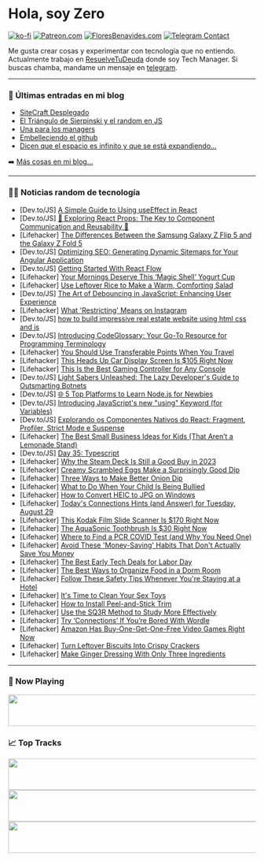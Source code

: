 # Hola, soy Zero

[![ko-fi](https://ko-fi.com/img/githubbutton_sm.svg)](https://ko-fi.com/J3J4N0LUK)
[![Patreon.com](https://img.shields.io/endpoint.svg?url=https%3A%2F%2Fshieldsio-patreon.vercel.app%2Fapi%3Fusername%3Dzerodragon%26type%3Dpatrons&style=for-the-badge)](https://patreon.com/zerodragon)
[![FloresBenavides.com](https://img.shields.io/website?down_message=oops&label=MiBlog&style=for-the-badge&up_message=online&url=https%3A%2F%2Ffloresbenavides.com)](https://floresbenavides.com)
[![Telegram Contact](https://img.shields.io/badge/escr%C3%ADbeme-ZeroDragon-%2326A5E4?style=for-the-badge&logo=telegram)](https://t.me/zerodragon)

Me gusta crear cosas y experimentar con tecnología que no entiendo.
Actualmente trabajo en [ResuelveTuDeuda](http://github.com/resuelve) donde soy Tech Manager.
Si buscas chamba, mandame un mensaje en [telegram](https://t.me/zerodragon).

---

### 📕 Últimas entradas en mi blog
<!-- BLOG-POST-LIST:START -->
- [SiteCraft Desplegado](https://floresbenavides.com/sitecraft-desplegado/)
- [El Triángulo de Sierpinski y el random en JS](https://floresbenavides.com/el-triangulo-de-sierpinski-y-el-random-en-js/)
- [Una para los managers](https://floresbenavides.com/una-para-los-managers/)
- [Embelleciendo el github](https://floresbenavides.com/embelleciendo-el-github/)
- [Dicen que el espacio es infinito y que se está expandiendo…](https://floresbenavides.com/dicen-que-el-espacio-es-infinito-y-que-se-esta-expandiendo/)
<!-- BLOG-POST-LIST:END -->

➡️ [Más cosas en mi blog...](https://floresbenavides.com)

---

### 👨‍💻 Noticias random de tecnología
<!-- TECH-POSTS:START -->
- [Dev.to/JS] [A Simple Guide to Using useEffect in React](https://dev.to/muhammadazhariqbal/a-simple-guide-to-using-useeffect-in-react-3hch)
- [Dev.to/JS] [🎈 Exploring React Props: The Key to Component Communication and Reusability 🧩](https://dev.to/anii1429/exploring-react-props-the-key-to-component-communication-and-reusability-13nk)
- [Lifehacker] [The Differences Between the Samsung Galaxy Z Flip 5 and the Galaxy Z Fold 5](https://lifehacker.com/the-differences-between-the-samsung-galaxy-z-flip-5-and-1850782228?utm_source=regular)
- [Dev.to/JS] [Optimizing SEO: Generating Dynamic Sitemaps for Your Angular Application](https://dev.to/this-is-angular/optimizing-seo-generating-dynamic-sitemaps-for-your-angular-application-1mgc)
- [Dev.to/JS] [Getting Started With React Flow](https://dev.to/anadee11/getting-started-with-react-flow-3727)
- [Lifehacker] [Your Mornings Deserve This ‘Magic Shell’ Yogurt Cup](https://lifehacker.com/your-mornings-deserve-this-magic-shell-yogurt-cup-1850784080?utm_source=regular)
- [Lifehacker] [Use Leftover Rice to Make a Warm, Comforting Salad](https://lifehacker.com/use-leftover-rice-to-make-a-warm-comforting-salad-1850783678?utm_source=regular)
- [Dev.to/JS] [The Art of Debouncing in JavaScript: Enhancing User Experience](https://dev.to/junaidkhan/the-art-of-debouncing-in-javascript-enhancing-user-experience-46ah)
- [Lifehacker] [What &#39;Restricting&#39; Means on Instagram](https://lifehacker.com/what-restricting-means-on-instagram-1850781850?utm_source=regular)
- [Dev.to/JS] [how to build impressive real estate website using html css and js](https://dev.to/codewithsadee/how-to-build-impressive-real-estate-website-using-html-css-and-js-c01)
- [Dev.to/JS] [Introducing CodeGlossary: Your Go-To Resource for Programming Terminology](https://dev.to/j471n/introducing-codeglossary-your-go-to-resource-for-programming-terminology-22ml)
- [Lifehacker] [You Should Use Transferable Points When You Travel](https://lifehacker.com/you-should-use-transferable-points-when-you-travel-1850783625?utm_source=regular)
- [Lifehacker] [This Heads Up Car Display Screen Is $105 Right Now](https://lifehacker.com/this-heads-up-car-display-screen-is-105-right-now-1850776780?utm_source=regular)
- [Lifehacker] [This Is the Best Gaming Controller for Any Console](https://lifehacker.com/this-is-the-best-gaming-controller-for-any-console-1850781549?utm_source=regular)
- [Dev.to/JS] [Light Sabers Unleashed: The Lazy Developer&#39;s Guide to Outsmarting Botnets](https://dev.to/pangea/outsmart-botnets-with-ip-intel-10fi)
- [Dev.to/JS] [🌐 5 Top Platforms to Learn Node.js for Newbies](https://dev.to/evergrowingdev/5-top-platforms-to-learn-nodejs-for-newbies-49jn)
- [Dev.to/JS] [Introducing JavaScript&#39;s new &quot;using&quot; Keyword &lpar;for Variables&rpar;](https://dev.to/ubahthebuilder/introducing-javascripts-new-using-keyword-for-variables-1o2i)
- [Dev.to/JS] [Explorando os Componentes Nativos do React: Fragment, Profiler, Strict Mode e Suspense](https://dev.to/jhonyaraujooficial/explorando-os-componentes-nativos-do-react-fragment-profiler-strict-mode-e-suspense-5djk)
- [Lifehacker] [The Best Small Business Ideas for Kids &lpar;That Aren’t a Lemonade Stand&rpar;](https://lifehacker.com/small-business-ideas-for-kids-1850782196?utm_source=regular)
- [Dev.to/JS] [Day 35: Typescript](https://dev.to/dhrn/day-35-typescript-584o)
- [Lifehacker] [Why the Steam Deck Is Still a Good Buy in 2023](https://lifehacker.com/why-the-steam-deck-is-still-a-good-buy-in-2023-1850776190?utm_source=regular)
- [Lifehacker] [Creamy Scrambled Eggs Make a Surprisingly Good Dip](https://lifehacker.com/creamy-scrambled-eggs-make-a-surprisingly-good-dip-1850781646?utm_source=regular)
- [Lifehacker] [Three Ways to Make Better Onion Dip](https://lifehacker.com/three-ways-to-make-better-onion-dip-1850781583?utm_source=regular)
- [Lifehacker] [What to Do When Your Child Is Being Bullied](https://lifehacker.com/what-to-do-when-your-child-is-being-bullied-1850781104?utm_source=regular)
- [Lifehacker] [How to Convert HEIC to JPG on Windows](https://lifehacker.com/how-to-convert-heic-to-jpg-on-windows-and-mac-1850780835?utm_source=regular)
- [Lifehacker] [Today&#39;s Connections Hints &lpar;and Answer&rpar; for Tuesday, August 29](https://lifehacker.com/connections-answer-today-august-29-2023-1850780572?utm_source=regular)
- [Lifehacker] [This Kodak Film Slide Scanner Is $170 Right Now](https://lifehacker.com/this-kodak-film-slide-scanner-is-170-right-now-1850768552?utm_source=regular)
- [Lifehacker] [The AquaSonic Toothbrush Is $30 Right Now](https://lifehacker.com/the-aquasonic-toothbrush-is-30-right-now-1850770852?utm_source=regular)
- [Lifehacker] [Where to Find a PCR COVID Test &lpar;and Why You Need One&rpar;](https://lifehacker.com/where-to-find-a-pcr-covid-test-and-why-you-need-one-1850779459?utm_source=regular)
- [Lifehacker] [Avoid These &#39;Money-Saving&#39; Habits That Don&#39;t Actually Save You Money](https://lifehacker.com/avoid-these-money-saving-habits-that-dont-actually-save-1850779247?utm_source=regular)
- [Lifehacker] [The Best Early Tech Deals for Labor Day](https://lifehacker.com/the-best-labor-day-tech-deals-you-can-get-early-1850764868?utm_source=regular)
- [Lifehacker] [The Best Ways to Organize Food in a Dorm Room](https://lifehacker.com/the-best-ways-to-organize-food-in-a-dorm-room-1850780610?utm_source=regular)
- [Lifehacker] [Follow These Safety Tips Whenever You&#39;re Staying at a Hotel](https://lifehacker.com/follow-these-safety-tips-whenever-youre-staying-at-a-ho-1850780570?utm_source=regular)
- [Lifehacker] [It&#39;s Time to Clean Your Sex Toys](https://lifehacker.com/how-to-clean-your-sex-toys-1848691835?utm_source=regular)
- [Lifehacker] [How to Install Peel-and-Stick Trim](https://lifehacker.com/how-to-install-peel-and-stick-trim-1850779445?utm_source=regular)
- [Lifehacker] [Use the SQ3R Method to Study More Effectively](https://lifehacker.com/use-the-sq3r-method-to-study-more-effectively-1850780175?utm_source=regular)
- [Lifehacker] [Try ‘Connections’ If You’re Bored With Wordle](https://lifehacker.com/how-to-play-connections-1850534478?utm_source=regular)
- [Lifehacker] [Amazon Has Buy-One-Get-One-Free Video Games Right Now](https://lifehacker.com/amazon-has-buy-one-get-one-free-video-games-right-now-1850780431?utm_source=regular)
- [Lifehacker] [Turn Leftover Biscuits Into Crispy Crackers](https://lifehacker.com/turn-leftover-biscuits-into-crispy-crackers-1850779992?utm_source=regular)
- [Lifehacker] [Make Ginger Dressing With Only Three Ingredients](https://lifehacker.com/this-ginger-dressing-tastes-exactly-like-it-came-from-a-1827997044?utm_source=regular)<!-- TECH-POSTS:END -->

---

### 🎵 Now Playing
<a href="https://spotify-now-playing-dun.vercel.app/now-playing?open"><img src="https://spotify-now-playing-dun.vercel.app/now-playing" width="540" height="64"></a>

### 📈 Top Tracks
<a href="https://spotify-now-playing-dun.vercel.app/top-tracks?i=1&open"><img src="https://spotify-now-playing-dun.vercel.app/top-tracks?i=1" width="540" height="64"></a>
<a href="https://spotify-now-playing-dun.vercel.app/top-tracks?i=2&open"><img src="https://spotify-now-playing-dun.vercel.app/top-tracks?i=2" width="540" height="64"></a>
<a href="https://spotify-now-playing-dun.vercel.app/top-tracks?i=3&open"><img src="https://spotify-now-playing-dun.vercel.app/top-tracks?i=3" width="540" height="64"></a>

